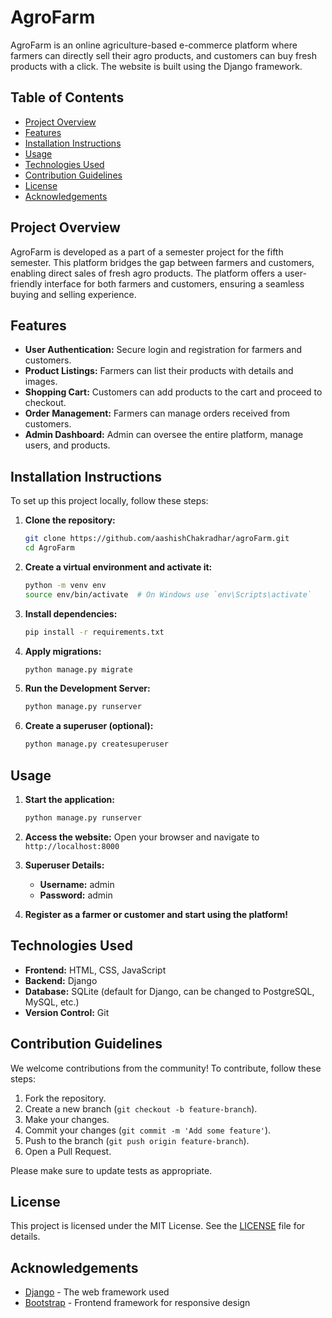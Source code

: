 # AgroFarm

AgroFarm is an online agriculture-based e-commerce platform where farmers can directly sell their agro products, and customers can buy fresh products with a click. The website is built using the Django framework.

## Table of Contents
- [Project Overview](#project-overview)
- [Features](#features)
- [Installation Instructions](#installation-instructions)
- [Usage](#usage)
- [Technologies Used](#technologies-used)
- [Contribution Guidelines](#contribution-guidelines)
- [License](#license)
- [Acknowledgements](#acknowledgements)

## Project Overview

AgroFarm is developed as a part of a semester project for the fifth semester. This platform bridges the gap between farmers and customers, enabling direct sales of fresh agro products. The platform offers a user-friendly interface for both farmers and customers, ensuring a seamless buying and selling experience.

## Features

- **User Authentication:** Secure login and registration for farmers and customers.
- **Product Listings:** Farmers can list their products with details and images.
- **Shopping Cart:** Customers can add products to the cart and proceed to checkout.
- **Order Management:** Farmers can manage orders received from customers.
- **Admin Dashboard:** Admin can oversee the entire platform, manage users, and products.

## Installation Instructions

To set up this project locally, follow these steps:

1. **Clone the repository:**
    ```bash
    git clone https://github.com/aashishChakradhar/agroFarm.git
    cd AgroFarm
    ```

2. **Create a virtual environment and activate it:**
    ```bash
    python -m venv env
    source env/bin/activate  # On Windows use `env\Scripts\activate`
    ```

3. **Install dependencies:**
    ```bash
    pip install -r requirements.txt
    ```

4. **Apply migrations:**
    ```bash
    python manage.py migrate
    ```

5. **Run the Development Server:**
    ```bash
    python manage.py runserver
    ```

6. **Create a superuser (optional):**
    ```bash
    python manage.py createsuperuser
    ```

## Usage

1. **Start the application:**
    ```bash
    python manage.py runserver
    ```

2. **Access the website:**
    Open your browser and navigate to `http://localhost:8000`

3. **Superuser Details:**
    - **Username:** admin
    - **Password:** admin

4. **Register as a farmer or customer and start using the platform!**

## Technologies Used

- **Frontend:** HTML, CSS, JavaScript
- **Backend:** Django
- **Database:** SQLite (default for Django, can be changed to PostgreSQL, MySQL, etc.)
- **Version Control:** Git

## Contribution Guidelines

We welcome contributions from the community! To contribute, follow these steps:

1. Fork the repository.
2. Create a new branch (`git checkout -b feature-branch`).
3. Make your changes.
4. Commit your changes (`git commit -m 'Add some feature'`).
5. Push to the branch (`git push origin feature-branch`).
6. Open a Pull Request.

Please make sure to update tests as appropriate.

## License

This project is licensed under the MIT License. See the [LICENSE](LICENSE) file for details.

## Acknowledgements

- [Django](https://www.djangoproject.com/) - The web framework used
- [Bootstrap](https://getbootstrap.com/) - Frontend framework for responsive design
